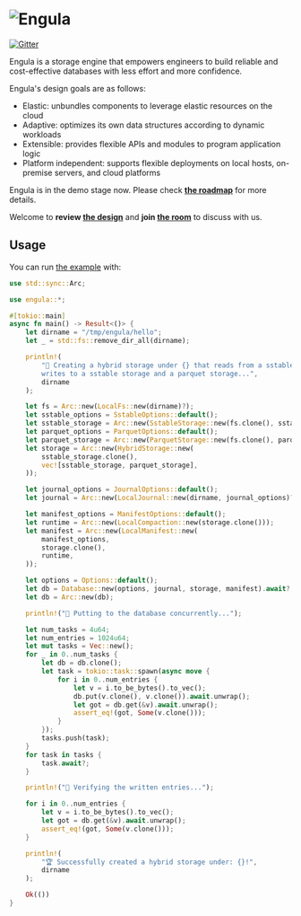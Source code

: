 # ![Engula](https://engula.com/images/logo-wide.png)

[![Gitter](https://badges.gitter.im/engula/contributors.svg)](https://gitter.im/engula/contributors?utm_source=badge&utm_medium=badge&utm_campaign=pr-badge)

Engula is a storage engine that empowers engineers to build reliable and cost-effective databases with less effort and more confidence.

Engula's design goals are as follows:

- Elastic: unbundles components to leverage elastic resources on the cloud
- Adaptive: optimizes its own data structures according to dynamic workloads
- Extensible: provides flexible APIs and modules to program application logic
- Platform independent: supports flexible deployments on local hosts, on-premise servers, and cloud platforms

Engula is in the demo stage now.
Please check **[the roadmap](https://github.com/engula/engula/issues/1)** for more details.

Welcome to **review [the design](docs/design.md)** and **join [the room](https://gitter.im/engula/contributors)** to discuss with us.

## Usage

You can run [the example](engula/examples/hello.rs) with:

```rust
use std::sync::Arc;

use engula::*;

#[tokio::main]
async fn main() -> Result<()> {
    let dirname = "/tmp/engula/hello";
    let _ = std::fs::remove_dir_all(dirname);

    println!(
        "🚧 Creating a hybrid storage under {} that reads from a sstable storage and \
        writes to a sstable storage and a parquet storage...",
        dirname
    );

    let fs = Arc::new(LocalFs::new(dirname)?);
    let sstable_options = SstableOptions::default();
    let sstable_storage = Arc::new(SstableStorage::new(fs.clone(), sstable_options));
    let parquet_options = ParquetOptions::default();
    let parquet_storage = Arc::new(ParquetStorage::new(fs.clone(), parquet_options));
    let storage = Arc::new(HybridStorage::new(
        sstable_storage.clone(),
        vec![sstable_storage, parquet_storage],
    ));

    let journal_options = JournalOptions::default();
    let journal = Arc::new(LocalJournal::new(dirname, journal_options)?);

    let manifest_options = ManifestOptions::default();
    let runtime = Arc::new(LocalCompaction::new(storage.clone()));
    let manifest = Arc::new(LocalManifest::new(
        manifest_options,
        storage.clone(),
        runtime,
    ));

    let options = Options::default();
    let db = Database::new(options, journal, storage, manifest).await?;
    let db = Arc::new(db);

    println!("🚀 Putting to the database concurrently...");

    let num_tasks = 4u64;
    let num_entries = 1024u64;
    let mut tasks = Vec::new();
    for _ in 0..num_tasks {
        let db = db.clone();
        let task = tokio::task::spawn(async move {
            for i in 0..num_entries {
                let v = i.to_be_bytes().to_vec();
                db.put(v.clone(), v.clone()).await.unwrap();
                let got = db.get(&v).await.unwrap();
                assert_eq!(got, Some(v.clone()));
            }
        });
        tasks.push(task);
    }
    for task in tasks {
        task.await?;
    }

    println!("📜 Verifying the written entries...");

    for i in 0..num_entries {
        let v = i.to_be_bytes().to_vec();
        let got = db.get(&v).await.unwrap();
        assert_eq!(got, Some(v.clone()));
    }

    println!(
        "🏆 Successfully created a hybrid storage under: {}!",
        dirname
    );

    Ok(())
}
```
